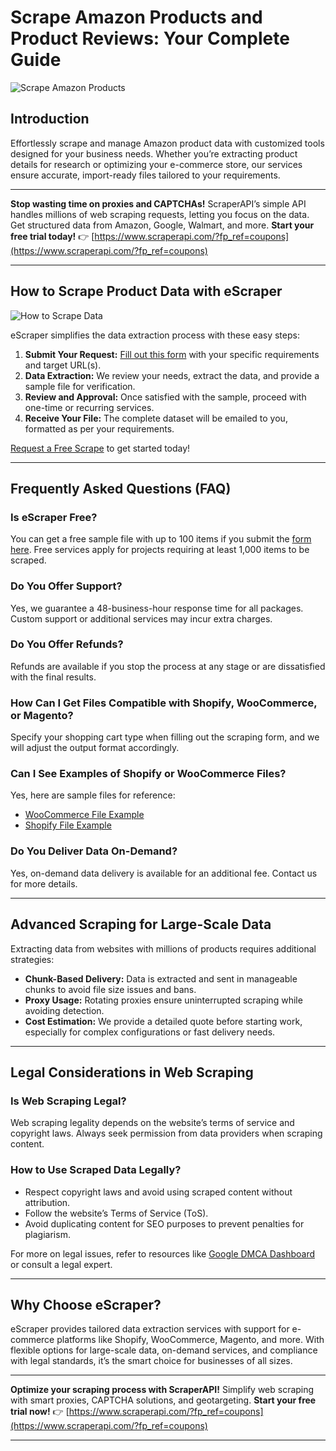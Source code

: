 
# Scrape Amazon Products and Product Reviews: Your Complete Guide

![Scrape Amazon Products](https://e-scraper.com/wp-content/uploads/2024/04/amazon.png)

## Introduction

Effortlessly scrape and manage Amazon product data with customized tools designed for your business needs. Whether you’re extracting product details for research or optimizing your e-commerce store, our services ensure accurate, import-ready files tailored to your requirements.

---

**Stop wasting time on proxies and CAPTCHAs!** ScraperAPI’s simple API handles millions of web scraping requests, letting you focus on the data. Get structured data from Amazon, Google, Walmart, and more. **Start your free trial today!** 👉 [https://www.scraperapi.com/?fp_ref=coupons](https://www.scraperapi.com/?fp_ref=coupons)

---

## How to Scrape Product Data with eScraper

![How to Scrape Data](https://e-scraper.com/wp-content/uploads/2019/10/shopify-sect-2.png)

eScraper simplifies the data extraction process with these easy steps:

1. **Submit Your Request:** [Fill out this form](https://e-scraper.com/amazon/#freescraper) with your specific requirements and target URL(s).
2. **Data Extraction:** We review your needs, extract the data, and provide a sample file for verification.
3. **Review and Approval:** Once satisfied with the sample, proceed with one-time or recurring services.
4. **Receive Your File:** The complete dataset will be emailed to you, formatted as per your requirements.

[Request a Free Scrape](https://e-scraper.com/amazon/#freescraper) to get started today!

---

## Frequently Asked Questions (FAQ)

### Is eScraper Free?

You can get a free sample file with up to 100 items if you submit the [form here](https://e-scraper.com/amazon/#freescraper). Free services apply for projects requiring at least 1,000 items to be scraped.

### Do You Offer Support?

Yes, we guarantee a 48-business-hour response time for all packages. Custom support or additional services may incur extra charges.

### Do You Offer Refunds?

Refunds are available if you stop the process at any stage or are dissatisfied with the final results.

### How Can I Get Files Compatible with Shopify, WooCommerce, or Magento?

Specify your shopping cart type when filling out the scraping form, and we will adjust the output format accordingly.

### Can I See Examples of Shopify or WooCommerce Files?

Yes, here are sample files for reference:

- [WooCommerce File Example](https://docs.google.com/spreadsheets/d/1pTEMJTcRBhOeyKLeoLCF-oXisdPVQcBf5D6AvfCdK-g/edit#gid=1887095283)
- [Shopify File Example](https://docs.google.com/spreadsheets/d/1c9ULcpPLwepOnEKXaB3kn42xnVZJRunoyF3z9Msf51I/)

### Do You Deliver Data On-Demand?

Yes, on-demand data delivery is available for an additional fee. Contact us for more details.

---

## Advanced Scraping for Large-Scale Data

Extracting data from websites with millions of products requires additional strategies:

- **Chunk-Based Delivery:** Data is extracted and sent in manageable chunks to avoid file size issues and bans.
- **Proxy Usage:** Rotating proxies ensure uninterrupted scraping while avoiding detection.
- **Cost Estimation:** We provide a detailed quote before starting work, especially for complex configurations or fast delivery needs.

---

## Legal Considerations in Web Scraping

### Is Web Scraping Legal?

Web scraping legality depends on the website’s terms of service and copyright laws. Always seek permission from data providers when scraping content.

### How to Use Scraped Data Legally?

- Respect copyright laws and avoid using scraped content without attribution.
- Follow the website’s Terms of Service (ToS).
- Avoid duplicating content for SEO purposes to prevent penalties for plagiarism.

For more on legal issues, refer to resources like [Google DMCA Dashboard](https://www.google.com/webmasters/tools/dmca-dashboard) or consult a legal expert.

---

## Why Choose eScraper?

eScraper provides tailored data extraction services with support for e-commerce platforms like Shopify, WooCommerce, Magento, and more. With flexible options for large-scale data, on-demand services, and compliance with legal standards, it’s the smart choice for businesses of all sizes.

---

**Optimize your scraping process with ScraperAPI!** Simplify web scraping with smart proxies, CAPTCHA solutions, and geotargeting. **Start your free trial now!** 👉 [https://www.scraperapi.com/?fp_ref=coupons](https://www.scraperapi.com/?fp_ref=coupons)

---
